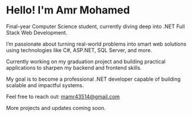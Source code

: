 # Hello! I'm Amr Mohamed

Final-year Computer Science student, currently diving deep into .NET Full Stack Web Development.

I’m passionate about turning real-world problems into smart web solutions using technologies like C#, ASP.NET, SQL Server, and more.

Currently working on my graduation project and building practical applications to sharpen my backend and frontend skills.

My goal is to become a professional .NET developer capable of building scalable and impactful systems.

Feel free to reach out: mamr43514@gmail.com

More projects and updates coming soon.
